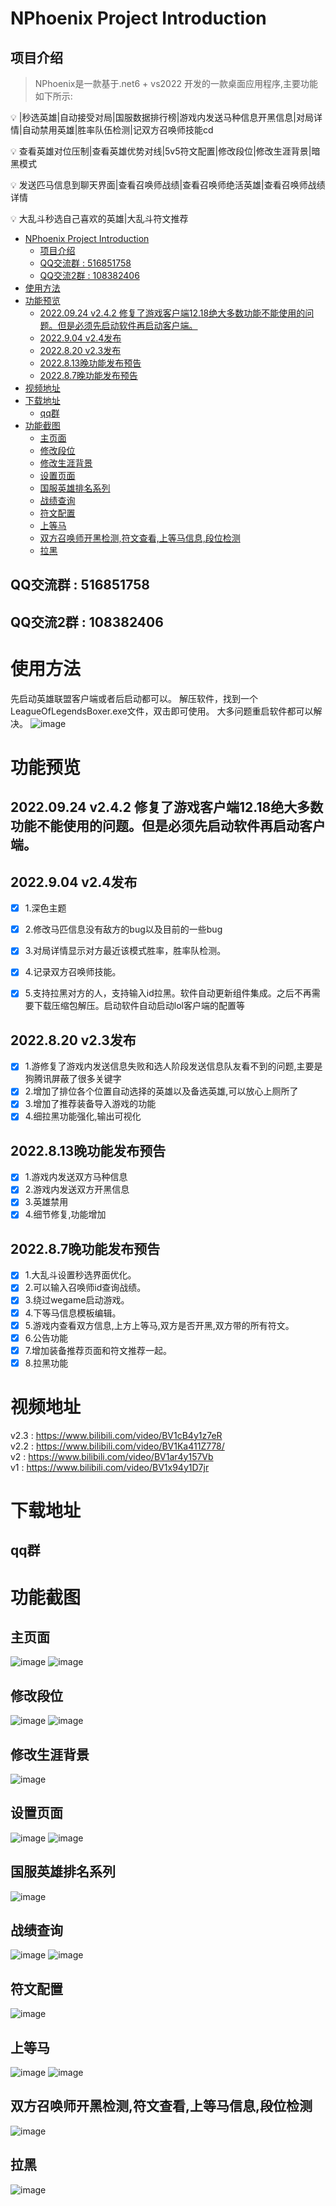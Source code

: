 # NPhoenix Project Introduction
## 项目介绍
> NPhoenix是一款基于.net6 + vs2022 开发的一款桌面应用程序,主要功能如下所示:

💡 	|秒选英雄|自动接受对局|国服数据排行榜|游戏内发送马种信息开黑信息|对局详情|自动禁用英雄|胜率队伍检测|记双方召唤师技能cd

💡	查看英雄对位压制|查看英雄优势对线|5v5符文配置|修改段位|修改生涯背景|暗黑模式

💡	发送匹马信息到聊天界面|查看召唤师战绩|查看召唤师绝活英雄|查看召唤师战绩详情

💡  大乱斗秒选自己喜欢的英雄|大乱斗符文推荐

- [NPhoenix Project Introduction](#nphoenix-project-introduction)
  - [项目介绍](#项目介绍)
  - [QQ交流群 : 516851758](#qq交流群--516851758)
  - [QQ交流2群 : 108382406](#qq交流2群--108382406)
- [使用方法](#使用方法)
- [功能预览](#功能预览)
  - [2022.09.24 v2.4.2 修复了游戏客户端12.18绝大多数功能不能使用的问题。但是必须先启动软件再启动客户端。](#20220924-v242-修复了游戏客户端1218绝大多数功能不能使用的问题但是必须先启动软件再启动客户端)
  - [2022.9.04 v2.4发布](#2022904-v24发布)
  - [2022.8.20 v2.3发布](#2022820-v23发布)
  - [2022.8.13晚功能发布预告](#2022813晚功能发布预告)
  - [2022.8.7晚功能发布预告](#202287晚功能发布预告)
- [视频地址](#视频地址)
- [下载地址](#下载地址)
  - [qq群](#qq群)
- [功能截图](#功能截图)
  - [主页面](#主页面)
  - [修改段位](#修改段位)
  - [修改生涯背景](#修改生涯背景)
  - [设置页面](#设置页面)
  - [国服英雄排名系列](#国服英雄排名系列)
  - [战绩查询](#战绩查询)
  - [符文配置](#符文配置)
  - [上等马](#上等马)
  - [双方召唤师开黑检测,符文查看,上等马信息,段位检测](#双方召唤师开黑检测符文查看上等马信息段位检测)
  - [拉黑](#拉黑)

## QQ交流群 : 516851758
## QQ交流2群 : 108382406

# 使用方法
先启动英雄联盟客户端或者后启动都可以。
解压软件，找到一个LeagueOfLegendsBoxer.exe文件，双击即可使用。
大多问题重启软件都可以解决。
![image](https://github.com/BruceQiu1996/NPhoenix/blob/master/Screenshots/file.jpg)

# 功能预览
## 2022.09.24 v2.4.2 修复了游戏客户端12.18绝大多数功能不能使用的问题。但是必须先启动软件再启动客户端。
## 2022.9.04 v2.4发布
- [x] 1.深色主题
- [x] 2.修改马匹信息没有敌方的bug以及目前的一些bug 
- [x] 3.对局详情显示对方最近该模式胜率，胜率队检测。
- [x] 4.记录双方召唤师技能。
- [x] 5.支持拉黑对方的人，支持输入id拉黑。软件自动更新组件集成。之后不再需要下载压缩包解压。启动软件自动启动lol客户端的配置等


## 2022.8.20 v2.3发布
- [x] 1.游修复了游戏内发送信息失败和选人阶段发送信息队友看不到的问题,主要是狗腾讯屏蔽了很多关键字
- [x] 2.增加了排位各个位置自动选择的英雄以及备选英雄,可以放心上厕所了
- [x] 3.增加了推荐装备导入游戏的功能
- [x] 4.细拉黑功能强化,输出可视化

## 2022.8.13晚功能发布预告  
- [x] 1.游戏内发送双方马种信息
- [x] 2.游戏内发送双方开黑信息
- [x] 3.英雄禁用
- [x] 4.细节修复,功能增加

## 2022.8.7晚功能发布预告  
- [x] 1.大乱斗设置秒选界面优化。  
- [x] 2.可以输入召唤师id查询战绩。  
- [x] 3.绕过wegame启动游戏。  
- [x] 4.下等马信息模板编辑。  
- [x] 5.游戏内查看双方信息,上方上等马,双方是否开黑,双方带的所有符文。
- [x] 6.公告功能   
- [x] 7.增加装备推荐页面和符文推荐一起。  
- [x] 8.拉黑功能

# 视频地址
v2.3 : https://www.bilibili.com/video/BV1cB4y1z7eR    
v2.2 : https://www.bilibili.com/video/BV1Ka411Z778/  
v2 : https://www.bilibili.com/video/BV1ar4y157Vb    
v1 : https://www.bilibili.com/video/BV1x94y1D7jr  

# 下载地址
## qq群

# 功能截图
## 主页面
![image](https://github.com/BruceQiu1996/NPhoenix/blob/master/Screenshots/main.jpg)
![image](https://github.com/BruceQiu1996/NPhoenix/blob/master/Screenshots/darkmain.jpg)
## 修改段位
![image](https://github.com/BruceQiu1996/NPhoenix/blob/master/Screenshots/rankmodify.jpg)
![image](https://github.com/BruceQiu1996/NPhoenix/blob/master/Screenshots/rankmodify1.jpg)
## 修改生涯背景
![image](https://github.com/BruceQiu1996/NPhoenix/blob/master/Screenshots/back.jpg)
## 设置页面
![image](https://github.com/BruceQiu1996/NPhoenix/blob/master/Screenshots/settings.jpg)
![image](https://github.com/BruceQiu1996/NPhoenix/blob/master/Screenshots/setting1.jpg)
## 国服英雄排名系列
![image](https://github.com/BruceQiu1996/NPhoenix/blob/master/Screenshots/herodata.png)
## 战绩查询
![image](https://github.com/BruceQiu1996/NPhoenix/blob/master/Screenshots/record.jpg)
![image](https://github.com/BruceQiu1996/NPhoenix/blob/master/Screenshots/record1.jpg)
## 符文配置
![image](https://github.com/BruceQiu1996/NPhoenix/blob/master/Screenshots/rune.jpg)
## 上等马
![image](https://github.com/BruceQiu1996/NPhoenix/blob/master/Screenshots/horse.jpg)
![image](https://github.com/BruceQiu1996/NPhoenix/blob/master/Screenshots/horse1.jpg)
## 双方召唤师开黑检测,符文查看,上等马信息,段位检测
![image](https://github.com/BruceQiu1996/NPhoenix/blob/master/Screenshots/bothsideinfo.png)
## 拉黑
![image](https://github.com/BruceQiu1996/NPhoenix/blob/master/Screenshots/blacklist.jpg)
